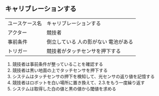 ## キャリブレーションする

|   |   |
|---|---|
| ユースケース名 | キャリブレーションする |
| アクター | 競技者 |
| 事前条件 | 倒立している 人の影がない 電池がある |
| トリガー | 競技者がタッチセンサを押下する |

1. 競技者は事前条件が整っていることを確認する
2. 競技者は黒い地面の上でタッチセンサを押下する
3. システムはタッチセンサの押下を検知して、光センサの返り値を記憶する
4. 競技者はロボットを白い場所に置き換えて、2.3.をもう一度繰り返す
5. システムは取得した白の値と黒の値から閾値を求める
